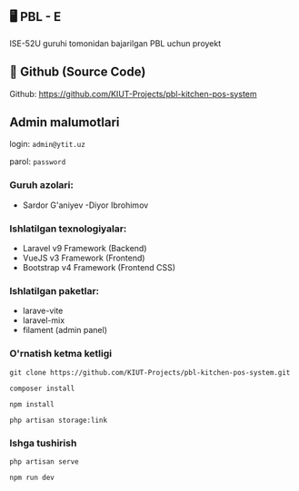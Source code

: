 ## 🖥 PBL - E

ISE-52U guruhi tomonidan bajarilgan PBL uchun proyekt

## 🐙 Github (Source Code)
Github: https://github.com/KIUT-Projects/pbl-kitchen-pos-system

## Admin malumotlari
login: `admin@ytit.uz`

parol: `password`

### Guruh azolari:
- Sardor G'aniyev 
-Diyor Ibrohimov

### Ishlatilgan texnologiyalar:
- Laravel v9 Framework (Backend)
- VueJS v3 Framework (Frontend)
- Bootstrap v4 Framework (Frontend CSS)

### Ishlatilgan paketlar:
- larave-vite
- laravel-mix
- filament (admin panel)

### O'rnatish ketma ketligi

```shell
git clone https://github.com/KIUT-Projects/pbl-kitchen-pos-system.git
```
```shell
composer install
```
```shell
npm install
```
```shell
php artisan storage:link
```

### Ishga tushirish
```shell
php artisan serve
```
```shell
npm run dev
```
